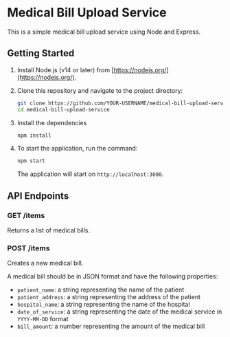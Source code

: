 # Medical Bill Upload Service

This is a simple medical bill upload service using Node and Express.

## Getting Started

1. Install Node.js (v14 or later) from [https://nodejs.org/](https://nodejs.org/).

2. Clone this repository and navigate to the project directory:

   ```sh
   git clone https://github.com/YOUR-USERNAME/medical-bill-upload-service.git
   cd medical-bill-upload-service

3. Install the dependencies

    ```sh
    npm install

4. To start the application, run the command: 
    ```sh
    npm start
    ```
   The application will start on `http://localhost:3000`.

## API Endpoints

### GET /items

Returns a list of medical bills.

### POST /items

Creates a new medical bill.

A medical bill should be in JSON format and have the following properties:

- `patient_name`: a string representing the name of the patient
- `patient_address`: a string representing the address of the patient
- `hospital_name`: a string representing the name of the hospital
- `date_of_service`: a string representing the date of the medical service in `YYYY-MM-DD` format
- `bill_amount`: a number representing the amount of the medical bill
